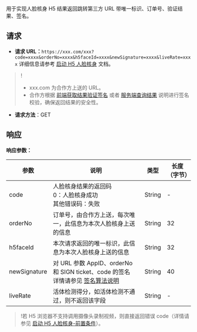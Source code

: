 用于实现人脸核身 H5 结果返回跳转第三方 URL 带唯一标识、订单号、验证结果、签名。
## 请求
- **请求 URL：**`https://xxx.com/xxx?code=xxxx&orderNo=xxxx&h5faceId=xxxx&newSignature=xxxx&liveRate=xxxx` 详细信息请参考 [启动 H5 人脸核身](https://cloud.tencent.com/document/product/1007/35884?lang=zh#.E5.90.AF.E5.8A.A8-h5-.E4.BA.BA.E8.84.B8.E6.A0.B8.E8.BA.AB) 文档。
>!
>- xxx.com 为合作方上送的 URL。
>- 合作方根据 [前端获取结果验证签名](https://cloud.tencent.com/document/product/1007/35897) 或者 [服务端查询结果](https://cloud.tencent.com/document/product/1007/35880) 说明进行签名校验，确保返回结果的安全性。
- **请求方法**：GET
  
## 响应
**响应参数：**

| 参数           | 说明                                       | 类型   | 长度（字节） |
| ------------ | ---------------------------------------- | ---- | ------ |
| code         | 人脸核身结果的返回码<br/>0：人脸核身成功<br/>其他错误码：失败        | String  |    -    |
| orderNo      | 订单号，由合作方上送，每次唯一，此信息为本次人脸核身上送的信息        | String  | 32     |
| h5faceId     | 本次请求返回的唯一标识，此信息为本次人脸核身上送的信息             | String  | 32     |
| newSignature | 对 URL 参数 AppID、orderNo 和 SIGN ticket、code 的签名<br/>详情请参见 [签名算法说明](https://cloud.tencent.com/document/product/1007/37307) | String  | 40     |
| liveRate | 活体检测得分，如活体检测不通过，则不返回该字段| String | - |

>!若 H5 浏览器不支持调用摄像头录制视频，则直接返回错误 code（详情请参见 [启动 H5 人脸核身-前置条件](https://cloud.tencent.com/document/product/1007/35884#.E5.89.8D.E7.BD.AE.E6.9D.A1.E4.BB.B6)）。
